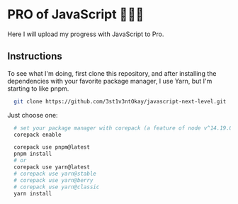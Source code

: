 # PRO of JavaScript 🫴🏻🔥

Here I will upload my progress with JavaScript to Pro.

## Instructions

To see what I'm doing, first clone this repository, and after installing the dependencies with your favorite package manager, I use Yarn, but I'm starting to like pnpm.

```bash
  git clone https://github.com/3st1v3ntOkay/javascript-next-level.git
```

Just choose one:

```bash
  # set your package manager with corepack (a feature of node v^14.19.0)
  corepack enable

  corepack use pnpm@latest
  pnpm install
  # or
  corepack use yarn@latest
  # corepack use yarn@stable
  # corepack use yarn@berry
  # corepack use yarn@classic
  yarn install
```
